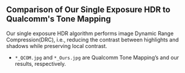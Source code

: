 ## Comparison of Our Single Exposure HDR to Qualcomm's Tone Mapping
Our single exposure HDR algorithm performs image Dynamic Range Compression(DRC), i.e., reducing the contrast between highlights and shadows while preserving local contrast.
-	`*_QCOM.jpg` and `*_Ours.jpg` are Qualcomm Tone Mapping’s and our results, respectively.
